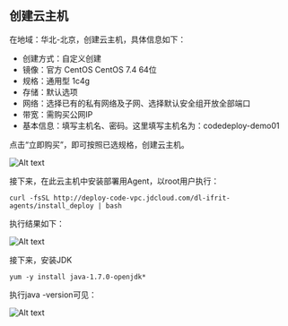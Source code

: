 ## 创建云主机

在地域：华北-北京，创建云主机，具体信息如下：

- 创建方式：自定义创建
- 镜像：官方 CentOS CentOS 7.4 64位
- 规格：通用型 1c4g
- 存储：默认选项
- 网络：选择已有的私有网络及子网、选择默认安全组开放全部端口
- 带宽：需购买公网IP
- 基本信息：填写主机名、密码。这里填写主机名为：codedeploy-demo01



点击“立即购买”，即可按照已选规格，创建云主机。

![Alt text](https://github.com/jdcloudcom/cn/blob/edit/image/CodeDeploy/Ch/Start-1%EF%BC%88Ch%EF%BC%89.png)


接下来，在此云主机中安装部署用Agent，以root用户执行：

```
curl -fsSL http://deploy-code-vpc.jdcloud.com/dl-ifrit-agents/install_deploy | bash
```

执行结果如下：

![Alt text](https://github.com/jdcloudcom/cn/blob/codedeploy/image/CodeDeploy/starting20.png)

接下来，安装JDK

```
yum -y install java-1.7.0-openjdk*
```

执行java -version可见：

![Alt text](https://github.com/jdcloudcom/cn/blob/codedeploy/image/CodeDeploy/starting11.png)
